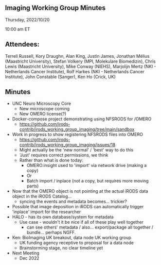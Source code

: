 ## Imaging Working Group Minutes

Thursday, 2022/10/20

10:00 am ET

## Attendees:

Terrell Russell, Kory Draughn, Alan King, Justin James, Jonathan Mélius (Maastricht University), Stefan Volkery (MPI, Molekulare Biomedizin), Chris Lewis (Maastricht University), Mike Conway (NIEHS), Marjolijn Mertz (NKI - Netherlands Cancer Institute), Rolf Harkes (NKI - Netherlands Cancer Institute), John Constable (Sanger), Ken Ho (Crick, UK)

## Minutes

 - UNC Neuro Microscopy Core
   - New microscope coming
   - New OMERO license(?)
 - Docker-compose project demonstrating using NFSRODS for /OMERO
   - https://github.com/irods-contrib/irods_working_group_imaging/tree/main/sandbox
 - Work in progress to show registering NFSRODS files into OMERO
   - https://github.com/irods-contrib/irods_working_group_imaging/issues/18
   - Might actually be the 'new normal' / 'best' way to do this
   - 'Just' requires correct permissions, we think
   - Rather than what is done today:
     - OMERO.insight used to 'import' via network drive (making a copy)
     - Or
     - Batch import / inplace (not a copy, but requires more moving parts)
 - Now that the OMERO object is not pointing at the actual iRODS data object in the iRODS Catalog...
   - syncing the events and metadata becomes... trickier?
 - Possible that image deposition in iRODS can automatically trigger 'inplace' import for the researcher
 - HALO - has its own database/system for metadata
   - Use case - wouldn't it be nice if all of these play well together
     - can see others' metadata / also... export/package all together / bundle... perhaps NGFF.
 - Ken: BioImaging UK breakout, data node UK working group
   - UK funding agency receptive to proposal for a data node
   - Brainstorming stage, no clear timeline yet
 - Next Meeting
   - Dec 2022
